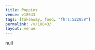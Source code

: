 ```yaml
---
title: Poppies
venue: v18043
tags: [takeaway, food, "fhrs:522858"]
permalink: /v/18043/
layout: venue
---
```

null